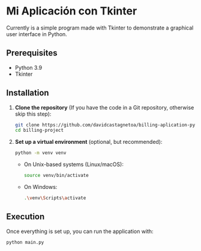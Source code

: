 # Mi Aplicación con Tkinter

Currently is a simple program made with Tkinter to demonstrate a graphical user interface in Python.

## Prerequisites

- Python 3.9
- Tkinter

## Installation

1. **Clone the repository** (If you have the code in a Git repository, otherwise skip this step):

   ```bash
   git clone https://github.com/davidcastagnetoa/billing-aplication-py.git
   cd billing-project
   ```

2. **Set up a virtual environment** (optional, but recommended):

   ```bash
   python -m venv venv
   ```

   - On Unix-based systems (Linux/macOS):

     ```bash
     source venv/bin/activate
     ```

   - On Windows:
     ```bash
     .\venv\Scripts\activate
     ```

## Execution

Once everything is set up, you can run the application with:

```bash
python main.py
```
